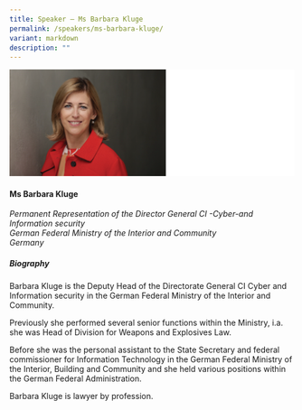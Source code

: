 ```yaml
---
title: Speaker – Ms Barbara Kluge
permalink: /speakers/ms-barbara-kluge/
variant: markdown
description: ""
---
```

![](/images/2024%20speakers/Barbara_Kluge.png)
#### **Ms Barbara Kluge**

*Permanent Representation of the Director General CI -Cyber-and Information security <br>German Federal Ministry of the Interior and Community<br>Germany*

##### **Biography**
Barbara Kluge is the Deputy Head of the Directorate General CI Cyber and Information security in the German Federal Ministry of the Interior and Community.

Previously she performed several senior functions within the Ministry, i.a. she was Head of Division for Weapons and Explosives Law.

Before she was the personal assistant to the State Secretary and federal commissioner for Information Technology in the German Federal Ministry of the Interior, Building and Community and she held various positions within the German Federal Administration.

Barbara Kluge is lawyer by profession.